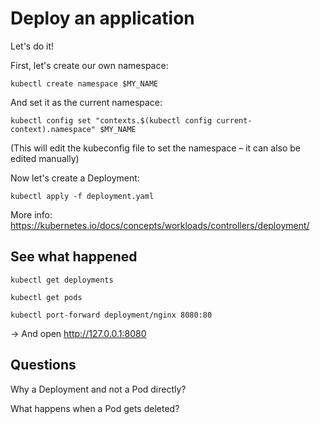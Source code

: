 Deploy an application
=====================

Let's do it!

First, let's create our own namespace:

    kubectl create namespace $MY_NAME

And set it as the current namespace:

    kubectl config set "contexts.$(kubectl config current-context).namespace" $MY_NAME

(This will edit the kubeconfig file to set the namespace – it can also be edited manually)

Now let's create a Deployment:

    kubectl apply -f deployment.yaml

More info: https://kubernetes.io/docs/concepts/workloads/controllers/deployment/

See what happened
-----------------

```
kubectl get deployments
```

```
kubectl get pods
```

```
kubectl port-forward deployment/nginx 8080:80
```
-> And open http://127.0.0.1:8080

Questions
---------

Why a Deployment and not a Pod directly?

What happens when a Pod gets deleted?
